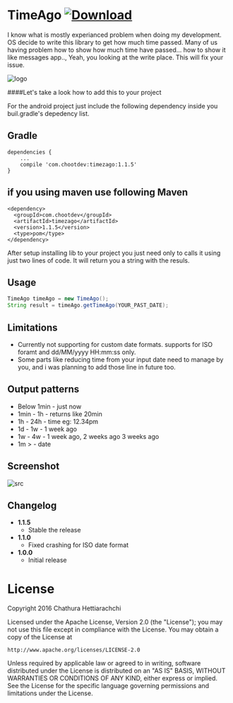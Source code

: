 # TimeAgo [ ![Download](https://api.bintray.com/packages/chathurahettiarachchi/maven/TimeZAgo/images/download.svg) ](https://bintray.com/chathurahettiarachchi/maven/TimeZAgo/_latestVersion)

I know what is mostly experianced problem when doing my development. OS decide to write this library to get how much time passed. Many of us having problem how to show how much time have passed... how to show it like messages app.., Yeah, you looking at the write place. This will fix your issue.

  ![logo](https://cloud.githubusercontent.com/assets/13764097/15270717/a196efe4-1a46-11e6-9fbe-5559614af3dd.png)
  
####Let's take a look how to add this to your project

For the android project just include the following dependency inside you buil.gradle's depedency list.

Gradle
------
```
dependencies {
    ...
    compile 'com.chootdev:timezago:1.1.5'
}
```

if you using maven use following
Maven
------
```
<dependency>
  <groupId>com.chootdev</groupId>
  <artifactId>timezago</artifactId>
  <version>1.1.5</version>
  <type>pom</type>
</dependency>
```
  
After setup installing lib to your project you just need only to calls it using just two lines of code. It will return you a string with the resuls.

Usage
-----
```java
TimeAgo timeAgo = new TimeAgo();
String result = timeAgo.getTimeAgo(YOUR_PAST_DATE);
```

Limitations
-----------
* Currently not supporting for custom date formats. supports for ISO foramt and dd/MM/yyyy HH:mm:ss only.
* Some parts like reducing time from your input date need to manage by you, and i was planning to add those line in future too.

Output patterns
---------------
* Below 1min  - just now
* 1min - 1h   - returns like 20min
* 1h - 24h    - time eg: 12.34pm
* 1d - 1w     - 1 week ago
* 1w - 4w     - 1 week ago, 2 weeks ago 3 weeks ago
* 1m >        - date

Screenshot
----------
![src](https://cloud.githubusercontent.com/assets/13764097/15270846/684460f0-1a4b-11e6-801d-62cda0b44752.png)
  
Changelog
---------
* **1.1.5**
    * Stable the release
* **1.1.0**
    * Fixed crashing for ISO date format
* **1.0.0**
    * Initial release
  
# License
Copyright 2016 Chathura Hettiarachchi

Licensed under the Apache License, Version 2.0 (the "License");
you may not use this file except in compliance with the License.
You may obtain a copy of the License at

    http://www.apache.org/licenses/LICENSE-2.0

Unless required by applicable law or agreed to in writing, software
distributed under the License is distributed on an "AS IS" BASIS,
WITHOUT WARRANTIES OR CONDITIONS OF ANY KIND, either express or implied.
See the License for the specific language governing permissions and
limitations under the License.
